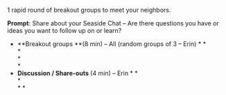 1 rapid round of breakout groups to meet your neighbors. 

**Prompt**: Share about your Seaside Chat – Are there questions you have or ideas you want to follow up on or learn?



* **Breakout groups **(8 min) – All (random groups of 3 – Erin)
    * 
    *  
    *  
    *  
    *   
* **Discussion / Share-outs** (4 min) – Erin
    * 
    *  
    *   
    * 
    *  